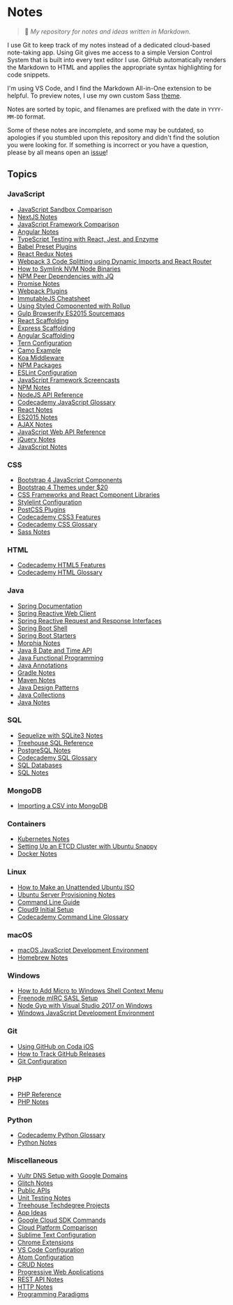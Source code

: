 # Notes
> :memo: *My repository for notes and ideas written in Markdown.*

I use Git to keep track of my notes instead of a dedicated cloud-based note-taking app. Using Git
gives me access to a simple Version Control System that is built into every text editor I use.
GitHub automatically renders the Markdown to HTML and applies the appropriate syntax highlighting
for code snippets.

I'm using VS Code, and I find the Markdown All-in-One extension to be helpful. To preview notes, I
use my own custom Sass [theme](https://github.com/adamelliotfields/vscode-github-markdown-css).

Notes are sorted by topic, and filenames are prefixed with the date in `YYYY-MM-DD` format.

Some of these notes are incomplete, and some may be outdated, so apologies if you stumbled upon this
repository and didn't find the solution you were looking for. If something is incorrect or you have
a question, please by all means open an [issue](https://github.com/adamelliotfields/notes/issues)!

## Topics

### JavaScript
  - [JavaScript Sandbox Comparison](https://github.com/adamelliotfields/notes/blob/master/javascript/2017-11-29-javascript-sandbox-comparison.md)
  - [NextJS Notes](https://github.com/adamelliotfields/notes/blob/master/javascript/2017-11-19-nextjs-notes.md)
  - [JavaScript Framework Comparison](https://github.com/adamelliotfields/notes/blob/master/javascript/2017-10-22-javascript-framework-comparison.md)
  - [Angular Notes](https://github.com/adamelliotfields/notes/blob/master/javascript/2017-10-22-angular-notes.md)
  - [TypeScript Testing with React, Jest, and Enzyme](https://github.com/adamelliotfields/notes/blob/master/javascript/2017-10-02-typescript-testing-with-react-jest-enzyme.md)
  - [Babel Preset Plugins](https://github.com/adamelliotfields/notes/blob/master/javascript/2017-08-07-babel-preset-plugins.md)
  - [React Redux Notes](https://github.com/adamelliotfields/notes/blob/master/javascript/2017-08-07-react-redux-notes.md)
  - [Webpack 3 Code Splitting using Dynamic Imports and React Router](https://github.com/adamelliotfields/notes/blob/master/javascript/2017-07-17-webpack-3-code-splitting-using-dynamic-imports-and-react-router.md)
  - [How to Symlink NVM Node Binaries](https://github.com/adamelliotfields/notes/blob/master/javascript/2017-07-15-how-to-symlink-nvm-node-binaries.md)
  - [NPM Peer Dependencies with JQ](https://github.com/adamelliotfields/notes/blob/master/javascript/2017-07-15-npm-peer-dependencies-with-jq.md)
  - [Promise Notes](https://github.com/adamelliotfields/notes/blob/master/javascript/2017-07-13-promise-notes.md)
  - [Webpack Plugins](https://github.com/adamelliotfields/notes/blob/master/javascript/2017-06-20-webpack-plugins.md)
  - [ImmutableJS Cheatsheet](https://github.com/adamelliotfields/notes/blob/master/javascript/2017-06-12-immutablejs-cheatsheet.md)
  - [Using Styled Componented with Rollup](https://github.com/adamelliotfields/notes/blob/master/javascript/2017-06-01-using-styled-components-with-rollup.md)
  - [Gulp Browserify ES2015 Sourcemaps](https://github.com/adamelliotfields/notes/blob/master/javascript/2017-05-27-gulp-browserify-es2015-sourcemaps.md)
  - [React Scaffolding](https://github.com/adamelliotfields/notes/blob/master/javascript/2017-05-26-react-scaffolding.md)
  - [Express Scaffolding](https://github.com/adamelliotfields/notes/blob/master/javascript/2017-05-26-express-scaffolding.md)
  - [Angular Scaffolding](https://github.com/adamelliotfields/notes/blob/master/javascript/2017-05-26-angular-scaffolding.md)
  - [Tern Configuration](https://github.com/adamelliotfields/notes/blob/master/javascript/2017-05-22-tern-configuration.md)
  - [Camo Example](https://github.com/adamelliotfields/notes/blob/master/javascript/2017-05-19-camo-example.md)
  - [Koa Middleware](https://github.com/adamelliotfields/notes/blob/master/javascript/2017-05-12-koa-middleware.md)
  - [NPM Packages](https://github.com/adamelliotfields/notes/blob/master/javascript/2017-04-30-npm-packages.md)
  - [ESLint Configuration](https://github.com/adamelliotfields/notes/blob/master/javascript/2017-04-22-eslint-configuration.md)
  - [JavaScript Framework Screencasts](https://github.com/adamelliotfields/notes/blob/master/javascript/2017-03-24-javascript-framework-screencasts.md)
  - [NPM Notes](https://github.com/adamelliotfields/notes/blob/master/javascript/2017-03-15-npm-notes.md)
  - [NodeJS API Reference](https://github.com/adamelliotfields/notes/blob/master/javascript/2017-03-14-nodejs-api-reference.md)
  - [Codecademy JavaScript Glossary](https://github.com/adamelliotfields/notes/blob/master/javascript/2017-03-04-codecademy-javascript-glossary.md)
  - [React Notes](https://github.com/adamelliotfields/notes/blob/master/javascript/2017-02-26-react-notes.md)
  - [ES2015 Notes](https://github.com/adamelliotfields/notes/blob/master/javascript/2017-02-25-es2015-notes.md)
  - [AJAX Notes](https://github.com/adamelliotfields/notes/blob/master/javascript/2017-02-24-ajax-notes.md)
  - [JavaScript Web API Reference](https://github.com/adamelliotfields/notes/blob/master/javascript/2017-02-22-javascript-web-api-reference.md)
  - [jQuery Notes](https://github.com/adamelliotfields/notes/blob/master/javascript/2017-02-10-jquery-notes.md)
  - [JavaScript Notes](https://github.com/adamelliotfields/notes/blob/master/javascript/2017-02-10-javascript-notes.md)

### CSS
  - [Bootstrap 4 JavaScript Components](https://github.com/adamelliotfields/notes/blob/master/css/2017-07-04-bootstrap-4-javascript-components.md)
  - [Bootstrap 4 Themes under $20](https://github.com/adamelliotfields/notes/blob/master/css/2017-06-28-bootstrap-4-themes-under-20.md)
  - [CSS Frameworks and React Component Libraries](https://github.com/adamelliotfields/notes/blob/master/css/2017-06-14-css-frameworks-and-react-component-libraries.md)
  - [Stylelint Configuration](https://github.com/adamelliotfields/notes/blob/master/css/2017-05-22-stylelint-configuration.md)
  - [PostCSS Plugins](https://github.com/adamelliotfields/notes/blob/master/css/2017-05-09-postcss-plugins.md)
  - [Codecademy CSS3 Features](https://github.com/adamelliotfields/notes/blob/master/css/2017-03-05-codecademy-css3-features.md)
  - [Codecademy CSS Glossary](https://github.com/adamelliotfields/notes/blob/master/css/2017-03-05-codecademy-css-glossary.md)
  - [Sass Notes](https://github.com/adamelliotfields/notes/blob/master/css/2017-02-16-sass-notes.md)

### HTML
  - [Codecademy HTML5 Features](https://github.com/adamelliotfields/notes/blob/master/html/2017-03-05-codecademy-html5-features.md)
  - [Codecademy HTML Glossary](https://github.com/adamelliotfields/notes/blob/master/html/2017-03-05-codecademy-html-glossary.md)

### Java
  - [Spring Documentation](https://github.com/adamelliotfields/notes/blob/master/java/2017-09-18-spring-documentation.md)
  - [Spring Reactive Web Client](https://github.com/adamelliotfields/notes/blob/master/java/2017-09-17-spring-reactive-web-client.md)
  - [Spring Reactive Request and Response Interfaces](https://github.com/adamelliotfields/notes/blob/master/java/2017-09-17-spring-reactive-request-response-interfaces.md)
  - [Spring Boot Shell](https://github.com/adamelliotfields/notes/blob/master/java/2017-09-05-spring-boot-shell.md)
  - [Spring Boot Starters](https://github.com/adamelliotfields/notes/blob/master/java/2017-09-01-spring-boot-starters.md)
  - [Morphia Notes](https://github.com/adamelliotfields/notes/blob/master/java/2017-08-30-morphia-notes.md)
  - [Java 8 Date and Time API](https://github.com/adamelliotfields/notes/blob/master/java/2017-08-30-java-8-date-time-api.md)
  - [Java Functional Programming](https://github.com/adamelliotfields/notes/blob/master/java/2017-08-26-java-functional-programming.md)
  - [Java Annotations](https://github.com/adamelliotfields/notes/blob/master/java/2017-08-25-java-annotations.md)
  - [Gradle Notes](https://github.com/adamelliotfields/notes/blob/master/java/2017-08-24-gradle-notes.md)
  - [Maven Notes](https://github.com/adamelliotfields/notes/blob/master/java/2017-08-22-maven-notes.md)
  - [Java Design Patterns](https://github.com/adamelliotfields/notes/blob/master/java/2017-08-19-java-design-patterns.md)
  - [Java Collections](https://github.com/adamelliotfields/notes/blob/master/java/2017-08-19-java-collections.md)
  - [Java Notes](https://github.com/adamelliotfields/notes/blob/master/java/2017-08-14-java-notes.md)

### SQL
  - [Sequelize with SQLite3 Notes](https://github.com/adamelliotfields/notes/blob/master/sql/2018-03-08-sequelize-with-sqlite3-notes.md)
  - [Treehouse SQL Reference](https://github.com/adamelliotfields/notes/blob/master/sql/2017-03-18-treehouse-sql-reference.md)
  - [PostgreSQL Notes](https://github.com/adamelliotfields/notes/blob/master/sql/2017-03-15-postgresql-notes.md)
  - [Codecademy SQL Glossary](https://github.com/adamelliotfields/notes/blob/master/sql/2017-03-04-codecademy-sql-glossary.md)
  - [SQL Databases](https://github.com/adamelliotfields/notes/blob/master/sql/2017-03-04-sql-databases.md)
  - [SQL Notes](https://github.com/adamelliotfields/notes/blob/master/sql/2017-03-04-sql-notes.md)

### MongoDB
  - [Importing a CSV into MongoDB](https://github.com/adamelliotfields/notes/blob/master/mongodb/2017-03-19-importing-a-csv-into-mongodb.md)

### Containers
  - [Kubernetes Notes](https://github.com/adamelliotfields/notes/blob/master/containers/2018-02-21-kubernetes-notes.md)
  - [Setting Up an ETCD Cluster with Ubuntu Snappy](https://github.com/adamelliotfields/notes/blob/master/containers/2018-02-04-setting-up-an-etcd-cluster-with-ubuntu-snappy.md)
  - [Docker Notes](https://github.com/adamelliotfields/notes/blob/master/containers/2018-02-04-docker-notes.md)

### Linux
  - [How to Make an Unattended Ubuntu ISO](https://github.com/adamelliotfields/notes/blob/master/linux/2018-03-16-how-to-make-an-unattended-ubuntu-iso.md)
  - [Ubuntu Server Provisioning Notes](https://github.com/adamelliotfields/notes/blob/master/linux/2018-01-29-ubuntu-server-provisioning-notes.md)
  - [Command Line Guide](https://github.com/adamelliotfields/notes/blob/master/linux/2017-05-23-command-line-guide.md)
  - [Cloud9 Initial Setup](https://github.com/adamelliotfields/notes/blob/master/linux/2017-04-27-cloud9-initial-setup.md)
  - [Codecademy Command Line Glossary](https://github.com/adamelliotfields/notes/blob/master/linux/2017-02-12-codecademy-command-line-glossary.md)

### macOS
  - [macOS JavaScript Development Environment](https://github.com/adamelliotfields/notes/blob/master/macos/2017-05-01-macos-javascript-development-environment.md)
  - [Homebrew Notes](https://github.com/adamelliotfields/notes/blob/master/macos/2017-02-13-homebrew-notes.md)

### Windows
  - [How to Add Micro to Windows Shell Context Menu](https://github.com/adamelliotfields/notes/blob/master/windows/2017-06-24-how-to-add-micro-to-windows-shell-context-menu.md)
  - [Freenode mIRC SASL Setup](https://github.com/adamelliotfields/notes/blob/master/windows/2017-06-24-freenode-mirc-sasl-setup.md)
  - [Node Gyp with Visual Studio 2017 on Windows](https://github.com/adamelliotfields/notes/blob/master/windows/2017-06-22-node-gyp-with-visual-studio-2017-on-windows.md)
  - [Windows JavaScript Development Environment](https://github.com/adamelliotfields/notes/blob/master/windows/2017-04-22-windows-javascript-development-environment.md)

### Git
  - [Using GitHub on Coda iOS](https://github.com/adamelliotfields/notes/blob/master/git/2017-07-12-using-github-on-coda-ios.md)
  - [How to Track GitHub Releases](https://github.com/adamelliotfields/notes/blob/master/git/2017-06-10-how-to-track-github-releases.md)
  - [Git Configuration](https://github.com/adamelliotfields/notes/blob/master/git/2017-05-01-git-configuration.md)

### PHP
  - [PHP Reference](https://github.com/adamelliotfields/notes/blob/master/php/2017-02-27-php-reference.md)
  - [PHP Notes](https://github.com/adamelliotfields/notes/blob/master/php/2017-02-07-php-notes.md)

### Python
  - [Codecademy Python Glossary](https://github.com/adamelliotfields/notes/blob/master/python/2017-03-05-codecademy-python-glossary.md)
  - [Python Notes](https://github.com/adamelliotfields/notes/blob/master/python/2017-02-07-python-notes.md)

### Miscellaneous
  - [Vultr DNS Setup with Google Domains](https://github.com/adamelliotfields/notes/blob/master/miscellaneous/2018-01-29-vultr-dns-setup-with-google-domains.md)
  - [Glitch Notes](https://github.com/adamelliotfields/notes/blob/master/miscellaneous/2017-11-16-glitch-notes.md)
  - [Public APIs](https://github.com/adamelliotfields/notes/blob/master/miscellaneous/2017-09-13-public-apis.md)
  - [Unit Testing Notes](https://github.com/adamelliotfields/notes/blob/master/miscellaneous/2017-08-25-unit-testing-notes.md)
  - [Treehouse Techdegree Projects](https://github.com/adamelliotfields/notes/blob/master/miscellaneous/2017-08-21-treehouse-techdegree-projects.md)
  - [App Ideas](https://github.com/adamelliotfields/notes/blob/master/miscellaneous/2017-06-28-app-ideas.md)
  - [Google Cloud SDK Commands](https://github.com/adamelliotfields/notes/blob/master/miscellaneous/2017-06-27-google-cloud-sdk-commands.md)
  - [Cloud Platform Comparison](https://github.com/adamelliotfields/notes/blob/master/miscellaneous/2017-06-25-cloud-platform-comparison.md)
  - [Sublime Text Configuration](https://github.com/adamelliotfields/notes/blob/master/miscellaneous/2017-05-22-sublime-text-configuration.md)
  - [Chrome Extensions](https://github.com/adamelliotfields/notes/blob/master/miscellaneous/2017-05-04-chrome-extensions.md)
  - [VS Code Configuration](https://github.com/adamelliotfields/notes/blob/master/miscellaneous/2017-05-01-vs-code-configuration.md)
  - [Atom Configuration](https://github.com/adamelliotfields/notes/blob/master/miscellaneous/2017-04-28-atom-configuration.md)
  - [CRUD Notes](https://github.com/adamelliotfields/notes/blob/master/miscellaneous/2017-03-18-crud-notes.md)
  - [Progressive Web Applications](https://github.com/adamelliotfields/notes/blob/master/miscellaneous/2017-03-09-progressive-web-applications.md)
  - [REST API Notes](https://github.com/adamelliotfields/notes/blob/master/miscellaneous/2017-03-09-rest-api-notes.md)
  - [HTTP Notes](https://github.com/adamelliotfields/notes/blob/master/miscellaneous/2017-03-09-http-notes.md)
  - [Programming Paradigms](https://github.com/adamelliotfields/notes/blob/master/miscellaneous/2017-02-07-programming-paradigms.md)
